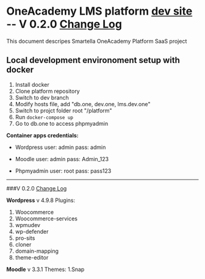 # OneAcademy LMS platform [dev site](https://dev.1acad.me)  -- V 0.2.0 [Change Log](changelog.md)

This document descripes Smartella OneAcademy Platform SaaS project

## Local development environoment setup with docker
1. Install docker
2. Clone platform repository
3. Switch to dev branch
4. Modify hosts file, add "db.one, dev.one, lms.dev.one"
5. Switch to projct folder root "/platform"
6. Run `docker-compose up`
7. Go to db.one to access phpmyadmin

**Container apps credentials:**
* Wordpress
user: admin
pass: admin

* Moodle
user: admin
pass: Admin_123

* Phpmyadmin
user: root
pass: pass123

---

###V 0.2.0 [Change Log](changelog.md)

**Wordpress** v 4.9.8
Plugins: 
1.  Woocommerce
2.  Woocommerce-services
3.  wpmudev
4.  wp-defender
5.  pro-sits
6.  cloner
7.  domain-mapping
8.  theme-editor


**Moodle** v 3.3.1
Themes:
1.Snap
